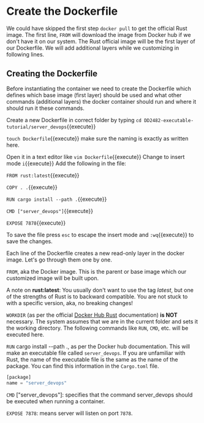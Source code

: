 # Create the Dockerfile

We could have skipped the first step `docker pull` to get the official Rust image. The first line, `FROM` will download the image from Docker hub if we don't have it on our system. 
The Rust official image will be the first layer of our Dockerfile. We will add additional layers while we customizing in following lines.

## Creating the Dockerfile

Before instantiating the container we need to create the Dockerfile which defines which base image (first layer) should be used and what other commands (additional layers) the docker container should run and where it should run it these commands.

Create a new Dockerfile in correct folder by typing
`cd DD2482-executable-tutorial/server_devops`{{execute}}

`touch Dockerfile`{{execute}} make sure the naming is exactly as written here.

Open it in a text editor like `vim Dockerfile`{{execute}}
Change to insert mode `i`{{execute}}
Add the following in the file:

`FROM rust:latest`{{execute}}

`COPY . .`{{execute}}

`RUN cargo install --path .`{{execute}}

`CMD ["server_devops"]`{{execute}}

`EXPOSE 7878`{{execute}}

To save the file press `esc` to escape the insert mode and `:wq`{{execute}} to save the changes.

Each line of the Dockerfile creates a new read-only layer in the docker image. Let's go through them one by one.

`FROM`, aka the Docker image. This is the parent or base image which our customized image will be built upon.

A note on **rust:latest**: You usually don't want to use the tag *latest*, but one of the strengths of Rust is to backward compatible. You are not stuck to with a specific version, aka, no breaking changes!

`WORKDIR` (as per the official [Docker Hub Rust](https://hub.docker.com/_/rust)  documentation) **is NOT** necessary. The system assumes that we are in the current folder and sets it the working directory. The following commands like `RUN`, `CMD`, etc. will be executed here.

`RUN` cargo install --path ., as per the Docker hub documentation. This will make an executable file called `server_devops`. If you are unfamiliar with Rust, the name of the executable file is the same as the name of the package. You can find this information in the `Cargo.toml` file.

```rust
[package]
name = "server_devops"
```

`CMD` ["server_devops"]: specifies that the command server_devops should be executed when running a container. 

`EXPOSE 7878`: means server will listen on port `7878`.

